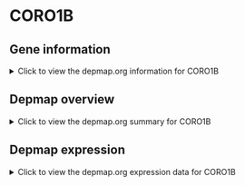 <h1>CORO1B</h1>

<h2>Gene information</h2>
<details>
  <summary>Click to view the depmap.org information for CORO1B</summary>
  <iframe src="https://depmap.org/portal/gene/CORO1B?tab=about" style="border:none;width:100%;height:800px"></iframe>
</details>

<h2>Depmap overview</h2>
<details>
  <summary>Click to view the depmap.org summary for CORO1B</summary>
  <iframe src="https://depmap.org/portal/gene/CORO1B?tab=overview" style="border:none;width:100%;height:800px"></iframe>
</details>

<h2>Depmap expression</h2>
<details>
  <summary>Click to view the depmap.org expression data for CORO1B</summary>
  <iframe src="https://depmap.org/portal/gene/CORO1B?tab=characterization" style="border:none;width:100%;height:800px"></iframe>
</details>


<!--
<h2>Reactome Pathway diagram</h2>
PNAME
-->


